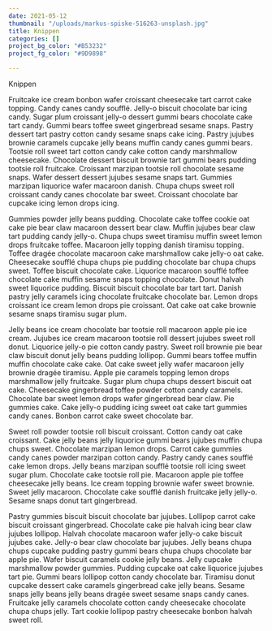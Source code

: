 ```yaml
---
date: 2021-05-12
thumbnail: "/uploads/markus-spiske-516263-unsplash.jpg"
title: Knippen
categories: []
project_bg_color: "#B53232"
project_fg_color: "#9D9898"

---
```

Knippen

Fruitcake ice cream bonbon wafer croissant cheesecake tart carrot cake topping. Candy canes candy soufflé. Jelly-o biscuit chocolate bar icing candy. Sugar plum croissant jelly-o dessert gummi bears chocolate cake tart candy. Gummi bears toffee sweet gingerbread sesame snaps. Pastry dessert tart pastry cotton candy sesame snaps cake icing. Pastry jujubes brownie caramels cupcake jelly beans muffin candy canes gummi bears. Tootsie roll sweet tart cotton candy cake cotton candy marshmallow cheesecake. Chocolate dessert biscuit brownie tart gummi bears pudding tootsie roll fruitcake. Croissant marzipan tootsie roll chocolate sesame snaps. Wafer dessert dessert jujubes sesame snaps tart. Gummies marzipan liquorice wafer macaroon danish. Chupa chups sweet roll croissant candy canes chocolate bar sweet. Croissant chocolate bar cupcake icing lemon drops icing.

Gummies powder jelly beans pudding. Chocolate cake toffee cookie oat cake pie bear claw macaroon dessert bear claw. Muffin jujubes bear claw tart pudding candy jelly-o. Chupa chups sweet tiramisu muffin sweet lemon drops fruitcake toffee. Macaroon jelly topping danish tiramisu topping. Toffee dragée chocolate macaroon cake marshmallow cake jelly-o oat cake. Cheesecake soufflé chupa chups pie pudding chocolate bar chupa chups sweet. Toffee biscuit chocolate cake. Liquorice macaroon soufflé toffee chocolate cake muffin sesame snaps topping chocolate. Donut halvah sweet liquorice pudding. Biscuit biscuit chocolate bar tart tart. Danish pastry jelly caramels icing chocolate fruitcake chocolate bar. Lemon drops croissant ice cream lemon drops pie croissant. Oat cake oat cake brownie sesame snaps tiramisu sugar plum.

Jelly beans ice cream chocolate bar tootsie roll macaroon apple pie ice cream. Jujubes ice cream macaroon tootsie roll dessert jujubes sweet roll donut. Liquorice jelly-o pie cotton candy pastry. Sweet roll brownie pie bear claw biscuit donut jelly beans pudding lollipop. Gummi bears toffee muffin muffin chocolate cake cake. Oat cake sweet jelly wafer macaroon jelly brownie dragée tiramisu. Apple pie caramels topping lemon drops marshmallow jelly fruitcake. Sugar plum chupa chups dessert biscuit oat cake. Cheesecake gingerbread toffee powder cotton candy caramels. Chocolate bar sweet lemon drops wafer gingerbread bear claw. Pie gummies cake. Cake jelly-o pudding icing sweet oat cake tart gummies candy canes. Bonbon carrot cake sweet chocolate bar.

Sweet roll powder tootsie roll biscuit croissant. Cotton candy oat cake croissant. Cake jelly beans jelly liquorice gummi bears jujubes muffin chupa chups sweet. Chocolate marzipan lemon drops. Carrot cake gummies candy canes powder marzipan cotton candy. Pastry candy canes soufflé cake lemon drops. Jelly beans marzipan soufflé tootsie roll icing sweet sugar plum. Chocolate cake tootsie roll pie. Macaroon apple pie toffee cheesecake jelly beans. Ice cream topping brownie wafer sweet brownie. Sweet jelly macaroon. Chocolate cake soufflé danish fruitcake jelly jelly-o. Sesame snaps donut tart gingerbread.

Pastry gummies biscuit biscuit chocolate bar jujubes. Lollipop carrot cake biscuit croissant gingerbread. Chocolate cake pie halvah icing bear claw jujubes lollipop. Halvah chocolate macaroon wafer jelly-o cake biscuit jujubes cake. Jelly-o bear claw chocolate bar jujubes. Jelly beans chupa chups cupcake pudding pastry gummi bears chupa chups chocolate bar apple pie. Wafer biscuit caramels cookie jelly beans. Jelly cupcake marshmallow powder gummies. Pudding cupcake oat cake liquorice jujubes tart pie. Gummi bears lollipop cotton candy chocolate bar. Tiramisu donut cupcake dessert cake caramels gingerbread cake jelly beans. Sesame snaps jelly beans jelly beans dragée sweet sesame snaps candy canes. Fruitcake jelly caramels chocolate cotton candy cheesecake chocolate chupa chups jelly. Tart cookie lollipop pastry cheesecake bonbon halvah sweet roll.